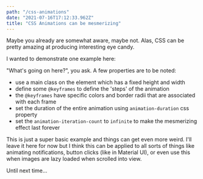```yaml
---
path: "/css-animations"
date: "2021-07-16T17:12:33.962Z"
title: "CSS Animations can be mesmerizing"
---
```


Maybe you already are somewhat aware, maybe not. Alas, CSS can be pretty amazing at producing interesting eye candy.

I wanted to demonstrate one example here:

<div class="css-animation-container">
  <div class="css-animation"></div>
</div>

"What's going on here?", you ask. A few properties are to be noted:
- use a main class on the element which has a fixed height and width
- define some `@keyframes` to define the 'steps' of the animation
- the `@keyframes` have specific colors and border radii that are associated with each frame
- set the duration of the entire animation using `animation-duration` css property
- set the `animation-iteration-count` to `infinite` to make the mesmerizing effect last forever

This is just a super basic example and things can get even more weird. I'll leave it here for now but I think this can be applied to all sorts of things like animating notifications, button clicks (like in Material UI), or even use this when images are lazy loaded when scrolled into view.

<p class="slide-in-text">
  Until next time...
</p>